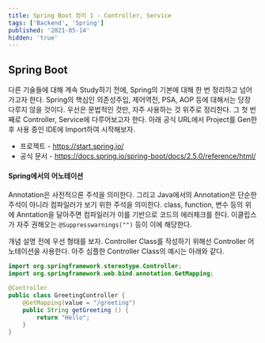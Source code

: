 ```yaml
---
title: Spring Boot 정리 1 - Controller, Service
tags: ['Backend', 'Spring']
published: '2021-05-14'
hidden: 'true'
---
```

## Spring Boot
다른 기술들에 대해 계속 Study하기 전에, Spring의 기본에 대해 한 번 정리하고 넘어가고자 한다. Spring의 핵심인 의존성주입, 제어역전, PSA, AOP 등에 대해서는 당장 다루지 않을 것이다. 우선은 문법적인 것만, 자주 사용하는 것 위주로 정리한다. 그 첫 번째로 Controller, Service에 다루어보고자 한다. 아래 공식 URL에서 Project를 Gen한 후 사용 중인 IDE에 Import하여 시작해보자.

+ 프로젝트 - https://start.spring.io/
+ 공식 문서 - https://docs.spring.io/spring-boot/docs/2.5.0/reference/html/

#### Spring에서의 어노테이션
Annotation은 사전적으론 주석을 의미한다. 그리고 Java에서의 Annotation은 단순한 주석이 아니라 컴파일러가 보기 위한 주석을 의미한다. class, function, 변수 등의 위에 Anntation을 달아주면 컴파일러가 이를 기반으로 코드의 에러체크를 한다. 이클립스가 자주 권해오는 ```@Suppresswarnings("")``` 등이 이에 해당한다. 

개념 설명 전에 우선 형태를 보자. Controller Class를 작성하기 위해선 Controller 어노테이션을 사용한다. 아주 심플한 Controller Class의 예시는 아래와 같다.
```java
import org.springframework.stereotype.Controller;
import org.springframework.web.bind.annotation.GetMapping;

@Controller
public class GreetingController {
	@GetMapping(value = "/greeting")
	public String getGreeting () {
		return "Hello";
	}
}
```
